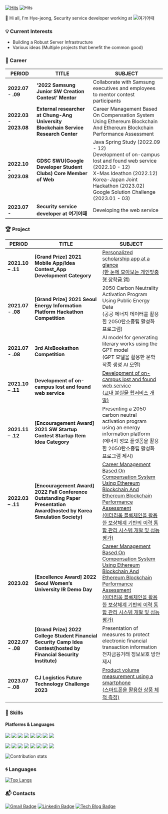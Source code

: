 [![Hits](https://hits.seeyoufarm.com/api/count/incr/badge.svg?url=https%3A%2F%2Fgithub.com%2FPark-HyeJeong&count_bg=%2379C83D&title_bg=%23555555&icon=&icon_color=%23E7E7E7&title=hits&edge_flat=false)](https://hits.seeyoufarm.com) ![Hits](https://img.shields.io/github/followers/Park-HyeJeong?label=Follow)

:wave: Hi all, I'm Hye-jeong, Security service developer working at ![여기어때](https://img.shields.io/badge/-여기어때-f7323f)

### :bulb: Current Interests
- Building a Robust Server Infrastructure
- Various ideas (Multiple projects that benefit the common good)
  

### 🏢 Career

| PERIOD | TITLE | SUBJECT |
| ------- | ------- | ------- | 
| **2022.07 - .09** | **‘2022 Samsung Junior SW Creation Contest’ Mentor** | Collaborate with Samsung executives and employees to mentor contest participants |
| **2022.03 - 2023.08** | **External researcher at Chung-Ang University Blockchain Service Research Center** | Career Management Based On Compensation System Using Ethereum Blockchain And Ethereum Blockchain Performance Assessment |
| **2022.10 - 2023.08** | **GDSC SWU(Google Developer Student Clubs) Core Member of Web** | Java Spring Study (2022.09 - 12)<br>Development of on-campus lost and found web service (2022.10 - 12)<br>X-Mas Ideathon (2022.12)<br>Korea-Japan Joint Hackathon (2023.02)<br>Google Solution Challenge (2023.01 - 03) |
| **2023.07 -** | **Security service developer at 여기어때** | Developing the web service |  


### 🏆 Project  

| PERIOD | TITLE | SUBJECT |
| ------- | ------- | -------|
| **2021.10 – .11** | **[Grand Prize] 2021 Mobile App/Idea Contest_App Development Category** | [Personalized scholarship app at a glance<br>(한 눈에 모아보는 개인맞춤형 장학금 앱)](https://github.com/Swucholarship-guru2/swucholarship) |
| **2021.07 - .08** | **[Grand Prize] 2021 Seoul Energy Information Platform Hackathon Competition** | 2050 Carbon Neutrality Activation Program Using Public Energy Data<br>(공공 에너지 데이터를 활용한 2050탄소중립 활성화 프로그램) | 
| **2021.07 - .08** | **3rd AIxBookathon Competition** | AI model for generating literary works using the GPT model<br>(GPT 모델을 활용한 문학 작품 생성 AI 모델) |
| **2021.10 – .11** | **Development of on-campus lost and found web service** | [Development of on-campus lost and found web service<br>(교내 분실물 웹서비스 개발)](https://github.com/GDSC-SWU/2022-02-Web-Dev-Toy-Project-BE) |
| **2021.11 – .12** | **[Encouragement Award] 2021 SW Startup Contest Startup Item Idea Category** | Presenting a 2050 carbon neutral activation program using an energy information platform<br>(에너지 정보 플랫폼을 활용한 2050탄소중립 활성화 프로그램 제시) |
| **2022.03 – .11** | **[Encouragement Award] 2022 Fall Conference Outstanding Paper Presentation Award(hosted by Korea Simulation Society)** | [Career Management Based On Compensation System Using Ethereum Blockchain And Ethereum Blockchain Performance Assessment<br>(이더리움 블록체인을 활용한 보상체계 기반의 이력 통합 관리 시스템 개발 및 성능평가)](https://github.com/ECAC-Education-Cert-And-Community) |
| **2023.02** | **[Excellence Award] 2022 Seoul Women’s University IR Demo Day** | [Career Management Based On Compensation System Using Ethereum Blockchain And Ethereum Blockchain Performance Assessment<br>(이더리움 블록체인을 활용한 보상체계 기반의 이력 통합 관리 시스템 개발 및 성능평가)](https://github.com/ECAC-Education-Cert-And-Community) |  
| **2022.07 - .08** | **[Grand Prize] 2022 College Student Financial Security Camp Idea Contest(hosted by Financial Security Institute)** | Presentation of measures to protect electronic financial transaction information<br>전자금융거래 정보보호 방안 제시 |
| **2023.07 – .08** | **CJ Logistics Future Technology Challenge 2023** | [Product volume measurement using a smartphone<br>(스마트폰을 활용한 상품 체적 측정)](https://github.com/Park-HyeJeong/2023_CJ)


### 💪 Skills
#### Platforms & Languages
<p>
  <img src="https://img.shields.io/badge/javascript-F7DF1E?style=flat-square&logo=javascript&logoColor=white"/>
  <img src="https://img.shields.io/badge/mysql-4479A1?style=flat-square&logo=mysql&logoColor=white"/>
  <img src="https://img.shields.io/badge/firebase-FFCA28?style=flat-square&logo=firebase&logoColor=white"/>
  <img src="https://img.shields.io/badge/node.js-339933?style=flat-square&logo=node.js&logoColor=white"/>
  <img src="https://img.shields.io/badge/spring-6DB33F?style=flat-square&logo=spring&logoColor=white"/>
  <img src="https://img.shields.io/badge/Java-007396?style=flat-square&logo=Java&logoColor=white"/>
  <img src="https://img.shields.io/badge/html5-E34F26?style=flat-square&logo=html5&logoColor=white"/> 
  <img src="https://img.shields.io/badge/css3-1572B6?style=flat-square&logo=css3&logoColor=white"/> 
</p>
<p>
  <img src="https://img.shields.io/badge/React-61DAFB?style=flat-square&logo=React&logoColor=black"/>
  <img src="https://img.shields.io/badge/Android-3DDC84?style=flat-square&logo=Android&logoColor=white"/>
  <img src="https://img.shields.io/badge/Flutter-02569B?style=flat-square&logo=Flutter&logoColor=white"/>
  <img src="https://img.shields.io/badge/Kotlin-0095D5?style=flat-square&logo=Kotlin&logoColor=white"/> 
  <img src="https://img.shields.io/badge/googlecloud-4285F4?style=flat-square&logo=googlecloud&logoColor=white"/>
  <img src="https://img.shields.io/badge/python-3776AB?style=flat-square&logo=python&logoColor=white"/>
  <img src="https://img.shields.io/badge/tensorflow-FF6F00?style=flat-square&logo=tensorflow&logoColor=white"/>
  <img src="https://img.shields.io/badge/figma-F24E1E?style=flat-square&logo=figma&logoColor=white"/>  
</p>


![Contribution stats](https://github-readme-stats.vercel.app/api?username=Park-HyeJeong&show_icons=true)

### :cyclone: Languages
[![Top Langs](https://github-readme-stats.vercel.app/api/top-langs/?username=Park-HyeJeong&langs_count=5)](https://github.com/anuraghazra/github-readme-stats)

### :mailbox_with_mail: Contacts
[![Gmail Badge](https://img.shields.io/badge/Gmail-d14836?style=flat-square&logo=Gmail&logoColor=white&link=mailto:park061138@gmail.com)](mailto:park061138@gmail.com) [![Linkedin Badge](https://img.shields.io/badge/-LinkedIn-blue?style=flat-square&logo=Linkedin&logoColor=white&link=https://www.linkedin.com/in/hye-jeong-park-0bb36b258)](https://www.linkedin.com/in/hye-jeong-park-0bb36b258) [![Tech Blog Badge](http://img.shields.io/badge/-Tech%20blog-black?style=flat-square&logo=github&link=https://cloud-0611.tistory.com/)](https://cloud-0611.tistory.com/)
